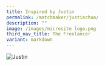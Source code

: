 ```yaml
---
title: Inspired by Justin
permalink: /matchmaker/justinchua/
description: ""
image: /images/microsite logo.png
third_nav_title: The Freelancer
variant: markdown
---
```

<img border="0" alt="Justin" src="https://i.ibb.co/JCzN055/Justin.png">
